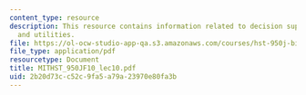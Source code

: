 ```yaml
---
content_type: resource
description: This resource contains information related to decision support via probabilities
  and utilities.
file: https://ol-ocw-studio-app-qa.s3.amazonaws.com/courses/hst-950j-biomedical-computing-fall-2010/2b20d73cc52c9fa5a79a23970e80fa3b_MITHST_950JF10_lec10.pdf
file_type: application/pdf
resourcetype: Document
title: MITHST_950JF10_lec10.pdf
uid: 2b20d73c-c52c-9fa5-a79a-23970e80fa3b
---
```

